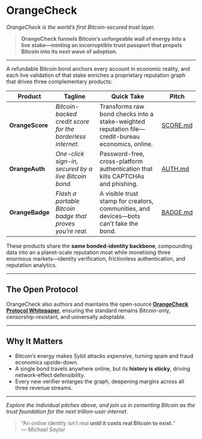 # OrangeCheck
_OrangeCheck is the world’s first Bitcoin-secured trust layer._

> **OrangeCheck funnels Bitcoin’s unforgeable wall of energy into a live stake—minting an incorruptible trust passport that propels Bitcoin into its next wave of adoption.**

---

A refundable Bitcoin bond anchors every account in economic reality, and each live validation of that stake enriches a proprietary reputation graph that drives three complementary products:

| Product | Tagline | Quick Take | Pitch |
|---------|---------|------------|-------|
| **OrangeScore** | *Bitcoin-backed credit score for the borderless internet.* | Transforms raw bond checks into a stake-weighted reputation file—credit-bureau economics, online. | [SCORE.md](./01_SCORE.md) |
| **OrangeAuth** | *One-click sign-in, secured by a live Bitcoin bond.* | Password-free, cross-platform authentication that kills CAPTCHAs and phishing. | [AUTH.md](./02_AUTH.md) |
| **OrangeBadge** | *Flash a portable Bitcoin badge that proves you’re real.* | A visible trust stamp for creators, communities, and devices—bots can’t fake the bond. | [BADGE.md](./03_BADGE.md) |

These products share the **same bonded-identity backbone**, compounding data into an a planet-scale reputation moat while monetising three enormous markets—identity verification, frictionless authentication, and reputation analytics.

---

## The Open Protocol

OrangeCheck also authors and maintains the open-source **[OrangeCheck Protocol Whitepaper](https://github.com/orangecheck/oc-whitepaper)**, ensuring the standard remains Bitcoin-only, censorship-resistant, and universally adoptable.

---

## Why It Matters

* Bitcoin’s energy makes Sybil attacks *expensive*, turning spam and fraud economics upside-down.  
* A single bond travels anywhere online, but its **history is sticky**, driving network-effect defensibility.  
* Every new verifier enlarges the graph, deepening margins across all three revenue streams.

---

*_Explore the individual pitches above, and join us in cementing Bitcoin as the trust foundation for the next trillion-user internet._*

> “An online identity isn’t real **until it costs real Bitcoin to exist.**”  
> — *Michael Saylor*
